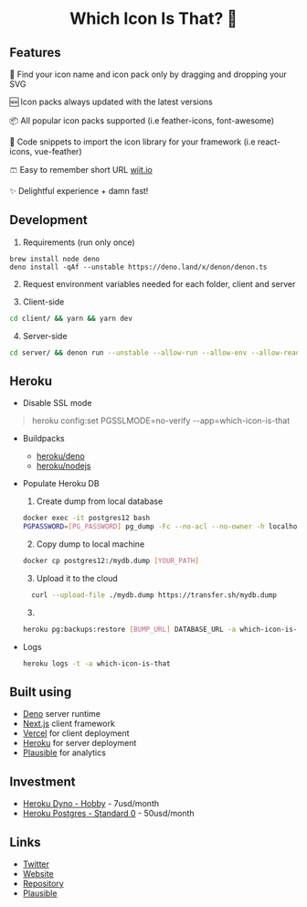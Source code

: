 <div align="center">
  <h1>Which Icon Is That? 🤔</h1>
</div>

## Features

🔎 Find your icon name and icon pack only by dragging and dropping your SVG

🆕 Icon packs always updated with the latest versions

📦 All popular icon packs supported (i.e feather-icons, font-awesome)

📎 Code snippets to import the icon library for your framework (i.e react-icons, vue-feather)

🩳 Easy to remember short URL [wiit.io](https://wiit.io)

✨ Delightful experience + damn fast!

## Development

1. Requirements (run only once)

```
brew install node deno
deno install -qAf --unstable https://deno.land/x/denon/denon.ts
```

2. Request environment variables needed for each folder, client and server

3. Client-side

```bash
cd client/ && yarn && yarn dev
```

4. Server-side

```bash
cd server/ && denon run --unstable --allow-run --allow-env --allow-read --allow-write --allow-net app.ts
```

## Heroku

- Disable SSL mode

> heroku config:set PGSSLMODE=no-verify --app=which-icon-is-that

- Buildpacks

  - [heroku/deno](https://github.com/chibat/heroku-buildpack-deno.git)
  - [heroku/nodejs](https://elements.heroku.com/buildpacks/heroku/heroku-buildpack-nodejs)

- Populate Heroku DB

  1. Create dump from local database

  ```bash
  docker exec -it postgres12 bash
  PGPASSWORD=[PG_PASSWORD] pg_dump -Fc --no-acl --no-owner -h localhost -U [PG_USER] wiit > mydb.dump
  ```

  2. Copy dump to local machine

  ```bash
  docker cp postgres12:/mydb.dump [YOUR_PATH]
  ```

  3. Upload it to the cloud

  ```bash
    curl --upload-file ./mydb.dump https://transfer.sh/mydb.dump
  ```

  3.

  ```bash
  heroku pg:backups:restore [BUMP_URL] DATABASE_URL -a which-icon-is-that --confirm which-icon-is-that
  ```

- Logs

  ```bash
  heroku logs -t -a which-icon-is-that
  ```

## Built using

- [Deno](https://deno.land) server runtime
- [Next.js](https://nextjs.org) client framework
- [Vercel](https://vercel.com) for client deployment
- [Heroku](https://www.heroku.com) for server deployment
- [Plausible](https://plausible.io) for analytics

## Investment

- [Heroku Dyno - Hobby](https://www.heroku.com/pricing#containers) - 7usd/month
- [Heroku Postgres - Standard 0](https://elements.heroku.com/addons/heroku-postgresql) - 50usd/month

## Links

- [Twitter](https://twitter.com/whichiconisthat)
- [Website](https://www.whichiconisthat.com)
- [Repository](https://github.com/lndgalante/which-icon-is-that)
- [Plausible](https://plausible.io/whichiconisthat.com)
